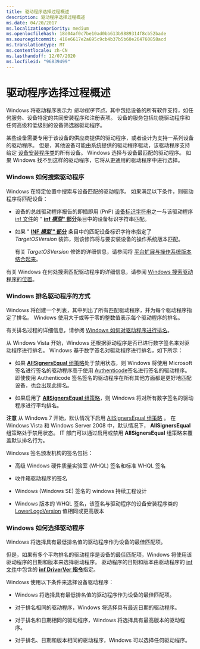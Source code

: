 ```yaml
---
title: 驱动程序选择过程概述
description: 驱动程序选择过程概述
ms.date: 04/20/2017
ms.localizationpriority: medium
ms.openlocfilehash: 18d04af0c7be10ad0bb613b9889314f8cb52bade
ms.sourcegitcommit: 418e6617e2a695c9cb4b37b5b60e264760858acd
ms.translationtype: MT
ms.contentlocale: zh-CN
ms.lasthandoff: 12/07/2020
ms.locfileid: "96839499"
---
```

# <a name="overview-of-the-driver-selection-process"></a>驱动程序选择过程概述


Windows 将驱动程序表示为 *驱动程序节点*，其中包括设备的所有软件支持，如任何服务、设备特定的共同安装程序和注册表项。 设备的服务包括功能驱动程序和任何高级和低级别的设备筛选器驱动程序。

某些设备需要专用于该设备的供应商提供的驱动程序，或者设计为支持一系列设备的驱动程序。 但是，其他设备可能由系统提供的驱动程序驱动，该驱动程序支持给定 [设备安装程序类](./overview-of-device-setup-classes.md)的所有设备。 Windows 选择与设备最匹配的驱动程序。 如果 Windows 找不到这样的驱动程序，它将从更通用的驱动程序中进行选择。

### <a name="how-windows-searches-for-drivers"></a><a href="" id="how-setup-searches-for-drivers"></a> Windows 如何搜索驱动程序

Windows 在特定位置中搜索与设备匹配的驱动程序。 如果满足以下条件，则驱动程序将匹配设备：

-   设备的总线驱动程序报告的即插即用 (PnP) [设备标识字符串](device-identification-strings.md)之一与该驱动程序 [inf 文件](overview-of-inf-files.md)的 " [**inf *模型*" 部分**](inf-models-section.md)条目中的设备标识字符串匹配。

-   如果 " [**INF *模型* " 部分**](inf-models-section.md) 条目中的匹配设备标识字符串指定了 *TargetOSVersion* 装饰，则该修饰将与要安装设备的操作系统版本匹配。

    有关 *TargetOSVersion* 修饰的详细信息，请参阅将 [平台扩展与操作系统版本结合起来](combining-platform-extensions-with-operating-system-versions.md)。

有关 Windows 在何处搜索匹配驱动程序的详细信息，请参阅 [Windows 搜索驱动程序的位置](./how-windows-selects-a-driver-for-a-device.md)。

### <a name="how-windows-ranks-drivers"></a><a href="" id="how-setup-ranks-drivers"></a> Windows 排名驱动程序的方式

Windows 将创建一个列表，其中列出了所有匹配驱动程序，并为每个驱动程序指定了排名。 Windows 使用大于或等于零的整数值表示每个驱动程序的排名。

有关排名过程的详细信息，请参阅 [Windows 如何对驱动程序进行排名](how-setup-ranks-drivers--windows-vista-and-later-.md)。

从 Windows Vista 开始，Windows 还根据驱动程序是否已进行数字签名来对驱动程序进行排名。 Windows 基于数字签名对驱动程序进行排名，如下所示：

-   如果 [ **AllSignersEqual** 组策略](./allsigningequal-group-policy.md)处于禁用状态，则 Windows 将使用 Microsoft 签名进行签名的驱动程序高于使用 [Authenticode](authenticode.md)签名进行签名的驱动程序。 即使使用 Authenticode 签名签名的驱动程序在所有其他方面都是更好地匹配设备，也会出现此排名。

-   如果启用了 [ **AllSignersEqual** 组策略](./allsigningequal-group-policy.md)，则 Windows 将对所有数字签名的驱动程序进行平均排名。

**注意**  从 Windows 7 开始，默认情况下启用 [AllSignersEqual 组策略](./allsigningequal-group-policy.md) 。 在 Windows Vista 和 Windows Server 2008 中，默认情况下， **AllSignersEqual** 组策略处于禁用状态。 IT 部门可以通过启用或禁用 **AllSignersEqual** 组策略来覆盖默认排名行为。

 

Windows 签名颁发机构的签名包括：

-   高级 Windows 硬件质量实验室 (WHQL) 签名和标准 WHQL 签名

-   收件箱驱动程序的签名

-   Windows (Windows SE) 签名的 windows 持续工程设计

-   Windows 版本的 WHQL 签名，该签名与驱动程序的设备安装程序类的 [LowerLogoVersion](lowerlogoversion.md) 值相同或更高版本

### <a name="how-windows-selects-drivers"></a><a href="" id="how-setup-selects-drivers"></a> Windows 如何选择驱动程序

Windows 将选择具有最低排名值的驱动程序作为设备的最佳匹配项。

但是，如果有多个平均排名的驱动程序是设备的最佳匹配项，Windows 将使用该驱动程序的日期和版本来选择驱动程序。 驱动程序的日期和版本由驱动程序的 [inf 文件](overview-of-inf-files.md)中包含的 [**inf DriverVer 指令**](inf-driverver-directive.md)指定。

Windows 使用以下条件来选择设备驱动程序：

-   Windows 将选择具有最低排名值的驱动程序作为设备的最佳匹配项。

-   对于排名相同的驱动程序，Windows 将选择具有最近日期的驱动程序。

-   对于排名和日期相同的驱动程序，Windows 将选择具有最高版本的驱动程序。

-   对于排名、日期和版本相同的驱动程序，Windows 可以选择任何驱动程序。

 


